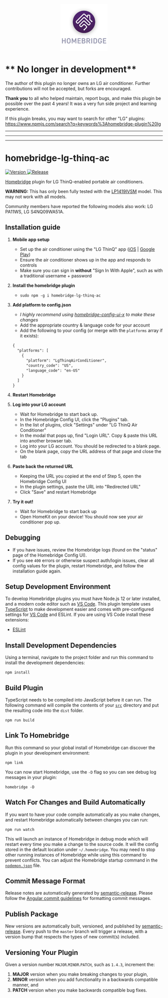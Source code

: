 
<p align="center">

<img src="https://github.com/homebridge/branding/raw/master/logos/homebridge-wordmark-logo-vertical.png" width="150">

</p>

# \*\* No longer in development\*\*

The author of this plugin no longer owns an LG air conditioner. Further contributions will not be accepted, but forks are encouraged.

**Thank you** to all who helped maintain, report bugs, and make this plugin be possible over the past 4 years! It was a very fun side project and learning experience.

If this plugin breaks, you may want to search for other "LG" plugins: https://www.npmjs.com/search?q=keywords%3Ahomebridge-plugin%20lg


<hr />
<hr />
<hr />


# homebridge-lg-thinq-ac

<p>
  <a href="https://www.npmjs.com/package/homebridge-lg-thinq-ac" target="_blank">
    <img alt="Version" src="https://img.shields.io/npm/v/homebridge-lg-thinq-ac.svg">
  </a>
  <a href="https://github.com/sman591/homebridge-lg-thinq-ac/actions">
    <img alt="Release" src="https://github.com/sman591/homebridge-lg-thinq-ac/workflows/Release/badge.svg">
  </a>
</p>


[Homebridge](https://homebridge.io) plugin for LG ThinQ-enabled portable air conditioners.

**WARNING:** This has only been fully tested with the [LP1419IVSM](https://www.lg.com/us/air-conditioners/lg-LP1419IVSM-portable-air-conditioner) model. This may not work with all models.

Community members have reported the following models also work: LG PA11WS, LG S4NQ09WA51A.

## Installation guide

1. **Mobile app setup**
    * Set up the air conditioner using the "LG ThinQ" app ([iOS](https://apps.apple.com/us/app/lg-thinq/id993504342) | [Google Play](https://play.google.com/store/apps/details?id=com.lgeha.nuts&hl=en_US))
    * Ensure the air conditioner shows up in the app and responds to controls
    * Make sure you can sign in **without** "Sign In With Apple", such as with a traditional username + password

2. **Install the homebridge plugin**
    * `sudo npm -g i homebridge-lg-thinq-ac`

3. **Add platform to config.json**
    * *I highly recommend using [homebridge-config-ui-x](https://github.com/oznu/homebridge-config-ui-x) to make these changes*
    * Add the appropriate country & language code for your account
    * Add the following to your config (or merge with the `platforms` array if it exists):

    ```
    {
      "platforms": [
        {
          "platform": "LgThinqAirConditioner",
          "country_code": "US",
          "language_code": "en-US"
        }
      ]
    }
   ```

4. **Restart Homebridge**

5. **Log into your LG account**
    * Wait for Homebridge to start back up.
    * In the Homebridge Config UI, click the "Plugins" tab.
    * In the list of plugins, click "Settings" under "LG ThinQ Air Conditioner"
    * In the modal that pops up, find "Login URL". Copy & paste this URL into another browser tab.
    * Log into your LG account. You should be redirected to a blank page.
    * On the blank page, copy the URL address of that page and close the tab

6. **Paste back the returned URL**
    * Keeping the URL you copied at the end of Step 5, open the Homebridge Config UI
    * In the plugin settings, paste the URL into "Redirected URL"
    * Click "Save" and restart Homebridge

7. **Try it out!**
    * Wait for Homebridge to start back up
    * Open HomeKit on your device! You should now see your air conditioner pop up.

## Debugging

* If you have issues, review the Homebridge logs (found on the "status" page of the Homebridge Config UI).
* If you see `400` errors or otherwise suspect auth/login issues, clear all config values for the plugin, restart Homebridge, and follow the installation guide again.

## Setup Development Environment

To develop Homebridge plugins you must have Node.js 12 or later installed, and a modern code editor such as [VS Code](https://code.visualstudio.com/). This plugin template uses [TypeScript](https://www.typescriptlang.org/) to make development easier and comes with pre-configured settings for [VS Code](https://code.visualstudio.com/) and ESLint. If you are using VS Code install these extensions:

* [ESLint](https://marketplace.visualstudio.com/items?itemName=dbaeumer.vscode-eslint)

## Install Development Dependencies

Using a terminal, navigate to the project folder and run this command to install the development dependencies:

```
npm install
```

## Build Plugin

TypeScript needs to be compiled into JavaScript before it can run. The following command will compile the contents of your [`src`](./src) directory and put the resulting code into the `dist` folder.

```
npm run build
```

## Link To Homebridge

Run this command so your global install of Homebridge can discover the plugin in your development environment:

```
npm link
```

You can now start Homebridge, use the `-D` flag so you can see debug log messages in your plugin:

```
homebridge -D
```

## Watch For Changes and Build Automatically

If you want to have your code compile automatically as you make changes, and restart Homebridge automatically between changes you can run:

```
npm run watch
```

This will launch an instance of Homebridge in debug mode which will restart every time you make a change to the source code. It will the config stored in the default location under `~/.homebridge`. You may need to stop other running instances of Homebridge while using this command to prevent conflicts. You can adjust the Homebridge startup command in the [`nodemon.json`](./nodemon.json) file.

## Commit Message Format

Release notes are automatically generated by [semantic-release](https://semantic-release.gitbook.io/semantic-release/). Please follow the [Angular commit guidelines](https://github.com/angular/angular.js/blob/master/DEVELOPERS.md#-git-commit-guidelines) for formatting commit messages.

## Publish Package

New versions are automatically built, versioned, and published by [semantic-release](https://semantic-release.gitbook.io/semantic-release/). Every push to the `master` branch will trigger a release, with a version bump that respects the types of new commit(s) included.

## Versioning Your Plugin

Given a version number `MAJOR`.`MINOR`.`PATCH`, such as `1.4.3`, increment the:

1. **MAJOR** version when you make breaking changes to your plugin,
2. **MINOR** version when you add functionality in a backwards compatible manner, and
3. **PATCH** version when you make backwards compatible bug fixes.
